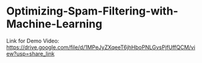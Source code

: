 # Optimizing-Spam-Filtering-with-Machine-Learning
Link for Demo Video:
https://drive.google.com/file/d/1MPeJyZXqeeT6jhHboPNLGvsPjfUffQCM/view?usp=share_link

